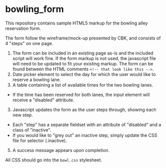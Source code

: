 # bowling_form
This repository contains sample HTML5 markup for the bowling alley reservation form. 

The form follow the wireframe/mock-up presented by CBK, and consists of 4 "steps" on one page.

1. The form can be included in an existing page as-is and the included script will work fine. If the form markup is not used, the javascript file will need to be updated to fit your existing markup. The form can be found between the HTML comments `<!-- that look like this -->`.
2. Date picker element to select the day for which the user would like to reserve a bowling lane.
3. A table containing a list of available times for the two bowling lanes.
  * If the time has been reserved for both lanes, the input element will receive a "disabled" attribute.
3. Javascript updates the form as the user steps through, showing each new step.
  * Each "step" has a separate fieldset with an attribute of "disabled" and a class of "inactive". 
  * If you would like to "grey out" an inactive step, simply update the CSS file for selector (.inactive).
5. A success message appears upon completion.

All CSS should go into the `bowl.css` stylesheet.
